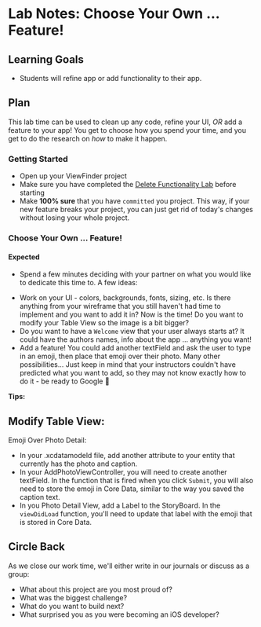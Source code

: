 # Lab Notes: Choose Your Own ... Feature!

## Learning Goals

* Students will refine app or add functionality to their app.


## Plan

This lab time can be used to clean up any code, refine your UI, _OR_ add a feature to your app! You get to choose how you spend your time, and you get to do the research on _how_ to make it happen.


### Getting Started

* Open up your ViewFinder project
* Make sure you have completed the [Delete Functionality Lab](https://github.com/turingschool-projects/kwk-level3-swift/blob/master/sessions/delete_functionality_lab.markdown) before starting
* Make **100% sure** that you have `committed` you project. This way, if your new feature breaks your project, you can just get rid of today's changes without losing your whole project.


### Choose Your Own ... Feature!

#### Expected

* Spend a few minutes deciding with your partner on what you would like to dedicate this time to. A few ideas:
- Work on your UI - colors, backgrounds, fonts, sizing, etc. Is there anything from your wireframe that you still haven't had time to implement and you want to add it in? Now is the time! Do you want to modify your Table View so the image is a bit bigger?
- Do you want to have a `Welcome` view that your user always starts at? It could have the authors names, info about the app ... anything you want!
- Add a feature! You could add another textField and ask the user to type in an emoji, then place that emoji over their photo. Many other possibilities... Just keep in mind that your instructors couldn't have predicted what you want to add, so they may not know exactly how to do it - be ready to Google 💪

**Tips:**

Modify Table View:
-

Emoji Over Photo Detail:
- In your <ProjectName>.xcdatamodeld file, add another attribute to your entity that currently has the photo and caption.
- In your AddPhotoViewController, you will need to create another textField. In the function that is fired when you click `Submit`, you will also need to store the emoji in Core Data, similar to the way you saved the caption text.
- In you Photo Detail View, add a Label to the StoryBoard. In the `viewDidLoad` function, you'll need to update that label with the emoji that is stored in Core Data.

## Circle Back

As we close our work time, we'll either write in our journals or discuss as a group:

- What about this project are you most proud of?
- What was the biggest challenge?
- What do you want to build next?
- What surprised you as you were becoming an iOS developer?
